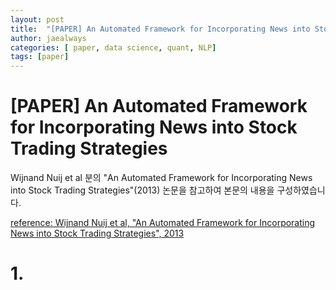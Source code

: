 ```yaml
---
layout: post
title:  "[PAPER] An Automated Framework for Incorporating News into Stock Trading Strategies"
author: jaealways
categories: [ paper, data science, quant, NLP]
tags: [paper]
---
```



# [PAPER] An Automated Framework for Incorporating News into Stock Trading Strategies

Wijnand Nuij et al 분의 "An Automated Framework for Incorporating News into Stock Trading Strategies"(2013) 논문을 참고하여 본문의 내용을 구성하였습니다.

[reference: Wijnand Nuij et al, "An Automated Framework for Incorporating News into Stock Trading Strategies", 2013](https://www.frederikhogenboom.nl/papers/tkde14-ganews.pdf)


# 1. 
